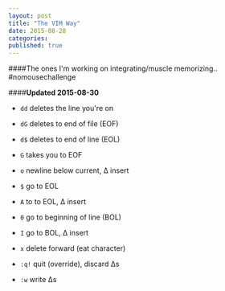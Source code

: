 ```yaml
---
layout: post
title: "The VIM Way"
date: 2015-08-28
categories: 
published: true
---
```


####The ones I'm working on integrating/muscle memorizing.. #nomousechallenge

####**Updated 2015-08-30**

* `dd` deletes the line you're on
* `dG` deletes to end of file (EOF)
* `d$` deletes to end of line (EOL)
* `G` takes you to EOF
* `o` newline below current, Δ insert
* `$` go to EOL
* `A` to to EOL, Δ insert
* `0` go to beginning of line (BOL)
* `I` go to BOL, Δ insert
* `x` delete forward (eat character)

* `:q!` quit (override), discard Δs
* `:w` write Δs